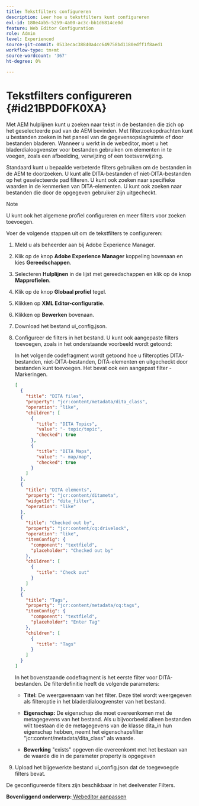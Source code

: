 ```yaml
---
title: Tekstfilters configureren
description: Leer hoe u tekstfilters kunt configureren
exl-id: 180e4ab5-5259-4a00-ac3c-bb1d6814ce0d
feature: Web Editor Configuration
role: Admin
level: Experienced
source-git-commit: 0513ecac38840a4cc649758bd1180edff1f8aed1
workflow-type: tm+mt
source-wordcount: '367'
ht-degree: 0%

---
```


# Tekstfilters configureren {#id21BPD0FK0XA}

Met AEM hulplijnen kunt u zoeken naar tekst in de bestanden die zich op het geselecteerde pad van de AEM bevinden. Met filterzoekopdrachten kunt u bestanden zoeken in het paneel van de gegevensopslagruimte of door bestanden bladeren. Wanneer u werkt in de webeditor, moet u het bladerdialoogvenster voor bestanden gebruiken om elementen in te voegen, zoals een afbeelding, verwijzing of een toetsverwijzing.

Standaard kunt u bepaalde verbeterde filters gebruiken om de bestanden in de AEM te doorzoeken. U kunt alle DITA-bestanden of niet-DITA-bestanden op het geselecteerde pad filteren. U kunt ook zoeken naar specifieke waarden in de kenmerken van DITA-elementen. U kunt ook zoeken naar bestanden die door de opgegeven gebruiker zijn uitgecheckt.

>[!NOTE]
>
> U kunt ook het algemene profiel configureren en meer filters voor zoeken toevoegen.

Voer de volgende stappen uit om de tekstfilters te configureren:

1. Meld u als beheerder aan bij Adobe Experience Manager.
1. Klik op de knop **Adobe Experience Manager** koppeling bovenaan en kies **Gereedschappen**.
1. Selecteren **Hulplijnen** in de lijst met gereedschappen en klik op de knop **Mapprofielen**.
1. Klik op de knop **Globaal profiel** tegel.
1. Klikken op **XML Editor-configuratie**.
1. Klikken op **Bewerken** bovenaan.
1. Download het bestand ui\_config.json.
1. Configureer de filters in het bestand. U kunt ook aangepaste filters toevoegen, zoals in het onderstaande voorbeeld wordt getoond:

   In het volgende codefragment wordt getoond hoe u filteropties DITA-bestanden, niet-DITA-bestanden, DITA-elementen en uitgecheckt door bestanden kunt toevoegen. Het bevat ook een aangepast filter - Markeringen.

   ```json
   [
     {
       "title": "DITA files",
       "property": "jcr:content/metadata/dita_class",
       "operation": "like",
       "children": [
         {
           "title": "DITA Topics",
           "value": "- topic/topic",
           "checked": true
         },
         {
           "title": "DITA Maps",
           "value": "- map/map",
           "checked": true
         }
       ]
     },
     {
       "title": "DITA elements",
       "property": "jcr:content/ditameta",
       "widgetId": "dita_filter",
       "operation": "like"
     },
     {
       "title": "Checked out by",
       "property": "jcr:content/cq:drivelock",
       "operation": "like",
       "itemConfig": {
         "component": "textfield",
         "placeholder": "Checked out by"
       },
       "children": [
         {
           "title": "Check out"
         }
       ]
     },
     {
       "title": "Tags",
       "property": "jcr:content/metadata/cq:tags",
       "itemConfig": {
         "component": "textfield",
         "placeholder": "Enter Tag"
       },
       "children": [
         {
           "title": "Tags"
         }
       ]
     }
   ]
   ```

   In het bovenstaande codefragment is het eerste filter voor DITA-bestanden. De filterdefinitie heeft de volgende parameters:

   - **Titel:** De weergavenaam van het filter. Deze titel wordt weergegeven als filteroptie in het bladerdialoogvenster van het bestand.

   - **Eigenschap:** De eigenschap die moet overeenkomen met de metagegevens van het bestand. Als u bijvoorbeeld alleen bestanden wilt toestaan die de metagegevens van de klasse dita\_in hun eigenschap hebben, neemt het eigenschapsfilter &quot;jcr:content/metadata/dita\_class&quot; als waarde.

   - **Bewerking** &quot;exists&quot; opgeven die overeenkomt met het bestaan van de waarde die in de parameter property is opgegeven

1. Upload het bijgewerkte bestand ui\_config.json dat de toegevoegde filters bevat.

De geconfigureerde filters zijn beschikbaar in het deelvenster Filters.

**Bovenliggend onderwerp:**[ Webeditor aanpassen](conf-web-editor.md)
